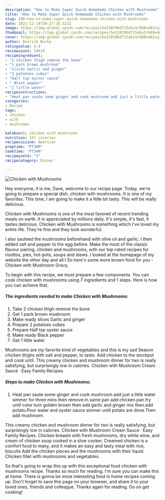 ```yaml
---
description: "How to Make Super Quick Homemade Chicken with Mushrooms"
title: "How to Make Super Quick Homemade Chicken with Mushrooms"
slug: 290-how-to-make-super-quick-homemade-chicken-with-mushrooms
date: 2021-12-14T20:27:18.521Z
image: https://img-global.cpcdn.com/recipes/be228196d715aba3/680x482cq70/chicken-with-mushrooms-recipe-main-photo.jpg
thumbnail: https://img-global.cpcdn.com/recipes/be228196d715aba3/680x482cq70/chicken-with-mushrooms-recipe-main-photo.jpg
cover: https://img-global.cpcdn.com/recipes/be228196d715aba3/680x482cq70/chicken-with-mushrooms-recipe-main-photo.jpg
author: Derrick Burke
ratingvalue: 4.9
reviewcount: 10616
recipeingredient:
- "2 chicken thigh remove the bone"
- "1 pack brown mushroom"
- "slices Garlic and ginger"
- "2 potatoes cubes"
- "Half tsp oyster sauce"
- " Black pepper"
- "1 little water"
recipeinstructions:
- "Heat pan saute some ginger and cook mushroom add just a little water simmer for three mins then remove.In.same pan add chicken.pan.fry until color turn golden brown then add garlic and ginger mix then.add potato.Pour water and oyster sauce simmer until potato are done.Then add mushroom."
categories:
- Recipe
tags:
- chicken
- with
- mushrooms

katakunci: chicken with mushrooms 
nutrition: 157 calories
recipecuisine: American
preptime: "PT36M"
cooktime: "PT34M"
recipeyield: "3"
recipecategory: Dinner

---
```



![Chicken with Mushrooms](https://img-global.cpcdn.com/recipes/be228196d715aba3/680x482cq70/chicken-with-mushrooms-recipe-main-photo.jpg)

Hey everyone, it is me, Dave, welcome to our recipe page. Today, we're going to prepare a special dish, chicken with mushrooms. It is one of my favorites. This time, I am going to make it a little bit tasty. This will be really delicious.

Chicken with Mushrooms is one of the most favored of recent trending meals on earth. It is appreciated by millions daily. It's simple, it's fast, it tastes delicious. Chicken with Mushrooms is something which I've loved my entire life. They're fine and they look wonderful.

I also sauteed the mushrooms beforehand with olive oil and garlic. I then added salt and pepper to the egg before. Make the most of the classic flavour pairing, chicken and mushrooms, with our top-rated recipes for risottos, pies, hot-pots, soups and stews. I looked at the homepage of my website the other day and all I So here&#39;s some more brown food for you - Chicken with Mushroom Gravy.


To begin with this recipe, we must prepare a few components. You can cook chicken with mushrooms using 7 ingredients and 1 steps. Here is how you can achieve that.

<!--inarticleads1-->

##### The ingredients needed to make Chicken with Mushrooms:

1. Take 2 chicken thigh remove the bone
1. Get 1 pack brown mushroom
1. Make ready slices Garlic and ginger
1. Prepare 2 potatoes cubes
1. Prepare Half tsp oyster sauce
1. Make ready  Black pepper
1. Get 1 little water


Mushrooms are my favorite kind of vegetables and this is my sad Season chicken thighs with salt and pepper, to taste. Add chicken to the stockpot and cook until. This creamy chicken and mushroom dinner for two is really satisfying, but surprisingly low in calories. Chicken with Mushroom Cream Sauce · Easy Family Recipes. 

<!--inarticleads2-->

##### Steps to make Chicken with Mushrooms:

1. Heat pan saute some ginger and cook mushroom add just a little water simmer for three mins then remove.In.same pan add chicken.pan.fry until color turn golden brown then add garlic and ginger mix then.add potato.Pour water and oyster sauce simmer until potato are done.Then add mushroom.


This creamy chicken and mushroom dinner for two is really satisfying, but surprisingly low in calories. Chicken with Mushroom Cream Sauce · Easy Family Recipes. Chicken breasts with fresh mushrooms, dry white wine, and cream of chicken soup cooked in a slow cooker. Creamed chicken is a comfort food to many, and it makes an easy and tasty meal with rice, biscuits Add the chicken pieces and the mushrooms with their liquid. Chicken fillet with mushrooms and vegetables. 

So that's going to wrap this up with this exceptional food chicken with mushrooms recipe. Thanks so much for reading. I'm sure you can make this at home. There is gonna be more interesting food in home recipes coming up. Don't forget to save this page on your browser, and share it to your loved ones, friends and colleague. Thanks again for reading. Go on get cooking!
